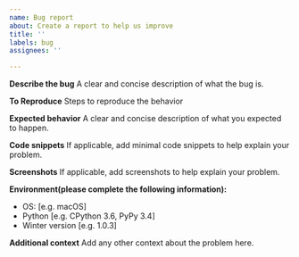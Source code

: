 ```yaml
---
name: Bug report
about: Create a report to help us improve
title: ''
labels: bug
assignees: ''

---
```


**Describe the bug**
A clear and concise description of what the bug is.

**To Reproduce**
Steps to reproduce the behavior

**Expected behavior**
A clear and concise description of what you expected to happen.

**Code snippets**
If applicable, add minimal code snippets to help explain your problem.

**Screenshots**
If applicable, add screenshots to help explain your problem.

**Environment(please complete the following information):**
 - OS: [e.g. macOS]
 - Python [e.g. CPython 3.6, PyPy 3.4]
 - Winter version [e.g. 1.0.3]

**Additional context**
Add any other context about the problem here.
